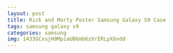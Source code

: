```yaml
---
layout: post
title: Rick and Morty Poster Samsung Galaxy S9 Case
tags: samsung galaxy s9
categories: samsung
img: 1433GCxujH9MpiaUB6mb6zXrERLpX6ndd
---
```

